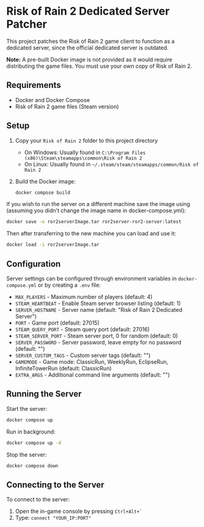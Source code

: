# Risk of Rain 2 Dedicated Server Patcher

This project patches the Risk of Rain 2 game client to function as a dedicated server, since the official dedicated server is outdated.

**Note:** A pre-built Docker image is not provided as it would require distributing the game files. You must use your own copy of Risk of Rain 2.

## Requirements

- Docker and Docker Compose
- Risk of Rain 2 game files (Steam version)

## Setup

1. Copy your `Risk of Rain 2` folder to this project directory
   - On Windows: Usually found in `C:\Program Files (x86)\Steam\steamapps\common\Risk of Rain 2`
   - On Linux: Usually found in `~/.steam/steam/steamapps/common/Risk of Rain 2`

2. Build the Docker image:
   ```bash
   docker compose build
   ```

If you wish to run the server on a different machine save the image using (assuming you didn't change the image name in docker-compose.yml):
``` bash
docker save -o ror2serverImage.tar ror2server-ror2-server:latest
```

Then after transferring to the new machine you can load and use it:
```bash
docker load -i ror2serverImage.tar
``` 

## Configuration

Server settings can be configured through environment variables in `docker-compose.yml` or by creating a `.env` file:

- `MAX_PLAYERS` - Maximum number of players (default: 4)
- `STEAM_HEARTBEAT` - Enable Steam server browser listing (default: 1)
- `SERVER_HOSTNAME` - Server name (default: "Risk of Rain 2 Dedicated Server")
- `PORT` - Game port (default: 27015)
- `STEAM_QUERY_PORT` - Steam query port (default: 27016)
- `STEAM_SERVER_PORT` - Steam server port, 0 for random (default: 0)
- `SERVER_PASSWORD` - Server password, leave empty for no password (default: "")
- `SERVER_CUSTOM_TAGS` - Custom server tags (default: "")
- `GAMEMODE` - Game mode: ClassicRun, WeeklyRun, EclipseRun, InfiniteTowerRun (default: ClassicRun)
- `EXTRA_ARGS` - Additional command line arguments (default: "")

## Running the Server

Start the server:
```bash
docker compose up
```

Run in background:
```bash
docker compose up -d
```

Stop the server:
```bash
docker compose down
```

## Connecting to the Server

To connect to the server:
1. Open the in-game console by pressing ``Ctrl+Alt+` ``
2. Type: `connect "YOUR_IP:PORT"`
